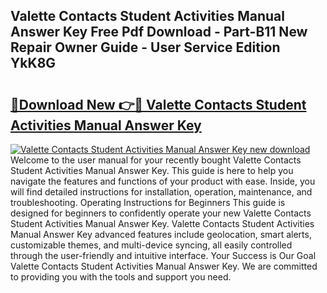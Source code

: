 ## Valette Contacts Student Activities Manual Answer Key Free Pdf Download - Part-B11 New Repair Owner Guide - User Service Edition YkK8G

# <h2><a href="http://bc77648.oget.top/?id=Valette+Contacts+Student+Activities+Manual+Answer+Key">🔗Download New 👉🔴 Valette Contacts Student Activities Manual Answer Key</a></h2>

[![Valette Contacts Student Activities Manual Answer Key new download](https://i.imgur.com/5g1atiW.png)](http://bc77648.oget.top/?id=Valette+Contacts+Student+Activities+Manual+Answer+Key)
Welcome to the user manual for your recently bought Valette Contacts Student Activities Manual Answer Key. This guide is here to help you navigate the features and functions of your product with ease. Inside, you will find detailed instructions for installation, operation, maintenance, and troubleshooting. Operating Instructions for Beginners This guide is designed for beginners to confidently operate your new Valette Contacts Student Activities Manual Answer Key. Valette Contacts Student Activities Manual Answer Key advanced features include geolocation, smart alerts, customizable themes, and multi-device syncing, all easily controlled through the user-friendly and intuitive interface. Your Success is Our Goal Valette Contacts Student Activities Manual Answer Key. We are committed to providing you with the tools and support you need.
